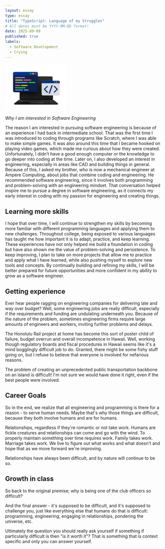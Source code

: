 ```yaml
---
layout: essay
type: essay
title: "TypeScript: Language of my Struggles"
# All dates must be YYYY-MM-DD format!
date: 2025-09-09
published: true
labels:
  - Software Development
  - Crying 
---
```


<img width="200px" class="rounded float-start pe-4" src="../img/computer.jpg">

*Why I am interested in Software Engineering*

The reason I am interested in pursuing software engineering is because of an experience I had back in intermediate school. That was the first time I was introduced to coding through programs like Scratch, where I was able to make simple games. It was also around this time that I became hooked on playing video games, which made me curious about how they were created. Unfortunately, I didn’t have a good enough computer or the knowledge to go deeper into coding at the time. Later on, I also developed an interest in engineering, especially in areas like CAD and building things in general. Because of this, I asked my brother, who is now a mechanical engineer at Ampere Computing, about jobs that combine coding and engineering. He recommended software engineering, since it involves both programming and problem-solving with an engineering mindset. That conversation helped inspire me to pursue a degree in software engineering, as it connects my early interest in coding with my passion for engineering and creating things.

## Learning more skills

I hope that over time, I will continue to strengthen my skills by becoming more familiar with different programming languages and applying them to new challenges. Throughout college, being exposed to various languages has taught me how important it is to adapt, practice, and keep learning. These experiences have not only helped me build a foundation in coding but have also shown me the value of problem-solving and persistence. To keep improving, I plan to take on more projects that allow me to practice and apply what I have learned, while also pushing myself to explore new tools and concepts. By continually building and refining my skills, I will be better prepared for future opportunities and more confident in my ability to grow as a software engineer.

## Getting experience

Ever hear people ragging on engineering companies for delivering late and way over budget? Well, some engineering jobs are really difficult, especially if the requirements and funding are undulating underneath you. Because of the nature of the problem, sometimes engineering firms require large amounts of engineers and workers, inviting further problems and delays.

The Honolulu Rail project at home has become this sort of poster child of failure, budget overrun and overall incompetence in Hawaii. Well, working though regulatory boards and fiscal procedures in Hawaii seems like it's a mind bogglingly difficult job to do. Granted, there might be some fishy stuff going on, but I refuse to believe that everyone is involved for nefarious reasons.

The problem of creating an unprecedented public transportation backbone on an island is difficult! I'm not sure we would have done it right, even if the best people were involved.

## Career Goals

So in the end, we realize that all engineering and programming is there for a reason - to serve human needs. Maybe that's why those things are difficult, because they both involve humans and are for humans.

Relationships, regardless if they're romantic or not take work. Humans are fickle creatures and relationships can come and go with the wind. To properly maintain something over time requires work. Family takes work. Marriage takes work. We live to figure out what works and what doesn't and hope that as we move forward we're improving.

Relationships have always been difficult, and by nature will continue to be so.

## Growth in class

So back to the original premise; why is being one of the club officers so difficult?

And the final answer - it's supposed to be difficult, and it's supposed to challenge you, just like everything else that humans do that is difficult: programming, engineering, engaging in relationships, pondering the universe, etc.

Ultimately the question you should really ask yourself if something if particularly difficult is then "is it worth it"? That is something that is context specific and only you can answer yourself.
